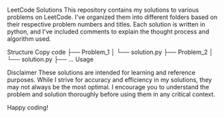 LeetCode Solutions
This repository contains my solutions to various problems on LeetCode. I've organized them into different folders based on their respective problem numbers and titles. Each solution is written in python, and I've included comments to explain the thought process and algorithm used.

Structure
Copy code
├── Problem_1
│   └── solution.py
├── Problem_2
│   └── solution.py
├── ...
Usage


Disclaimer
These solutions are intended for learning and reference purposes. While I strive for accuracy and efficiency in my solutions, they may not always be the most optimal. I encourage you to understand the problem and solution thoroughly before using them in any critical context.

Happy coding!

